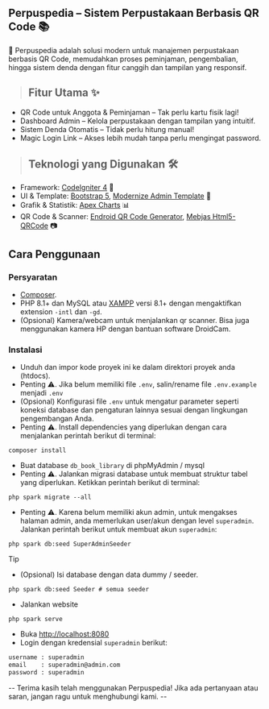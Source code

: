 ## Perpuspedia – Sistem Perpustakaan Berbasis QR Code 📚

🚀 Perpuspedia adalah solusi modern untuk manajemen perpustakaan berbasis QR Code, memudahkan proses peminjaman, pengembalian, hingga sistem denda dengan fitur canggih dan tampilan yang responsif.

> ## Fitur Utama ✨

- QR Code untuk Anggota & Peminjaman – Tak perlu kartu fisik lagi!
- Dashboard Admin – Kelola perpustakaan dengan tampilan yang intuitif.
- Sistem Denda Otomatis – Tidak perlu hitung manual!
- Magic Login Link – Akses lebih mudah tanpa perlu mengingat password.

> ## Teknologi yang Digunakan 🛠

- Framework: [CodeIgniter 4](https://codeigniter.com/) 🚀
- UI & Template: [Bootstrap 5](https://getbootstrap.com/),
  [Modernize Admin Template](https://adminmart.com/product/modernize-free-bootstrap-5-admin-template/) 🎨
- Grafik & Statistik: [Apex Charts](https://apexcharts.com/) 📊
- QR Code & Scanner: [Endroid QR Code Generator](https://github.com/endroid/qr-code), [Mebjas Html5-QRCode](https://github.com/mebjas/html5-qrcode) 📷

## Cara Penggunaan

### Persyaratan

- [Composer](https://getcomposer.org/).
- PHP 8.1+ dan MySQL atau [XAMPP](https://www.apachefriends.org/download.html) versi 8.1+ dengan mengaktifkan extension `-intl` dan `-gd`.
- (Opsional) Kamera/webcam untuk menjalankan qr scanner. Bisa juga menggunakan kamera HP dengan bantuan software DroidCam.

### Instalasi

- Unduh dan impor kode proyek ini ke dalam direktori proyek anda (htdocs).
- Penting ⚠️. Jika belum memiliki file `.env`, salin/rename file `.env.example` menjadi `.env`
- (Opsional) Konfigurasi file `.env` untuk mengatur parameter seperti koneksi database dan pengaturan lainnya sesuai dengan lingkungan pengembangan Anda.
- Penting ⚠️. Install dependencies yang diperlukan dengan cara menjalankan perintah berikut di terminal:

```shell
composer install
```

- Buat database `db_book_library` di phpMyAdmin / mysql
- Penting ⚠️. Jalankan migrasi database untuk membuat struktur tabel yang diperlukan. Ketikkan perintah berikut di terminal:

```shell
php spark migrate --all
```

- Penting ⚠️. Karena belum memiliki akun admin, untuk mengakses halaman admin, anda memerlukan user/akun dengan level `superadmin`. Jalankan perintah berikut untuk membuat akun `superadmin`:

```shell
php spark db:seed SuperAdminSeeder
```

> [!TIP]
>
> - (Opsional) Isi database dengan data dummy / seeder.

```shell
php spark db:seed Seeder # semua seeder
```

- Jalankan website

```shell
php spark serve
```

- Buka [http://localhost:8080](http://localhost:8080)
- Login dengan kredensial `superadmin` berikut:

```txt
username : superadmin
email    : superadmin@admin.com
password : superadmin
```

-- Terima kasih telah menggunakan Perpuspedia! Jika ada pertanyaan atau saran, jangan ragu untuk menghubungi kami. --
